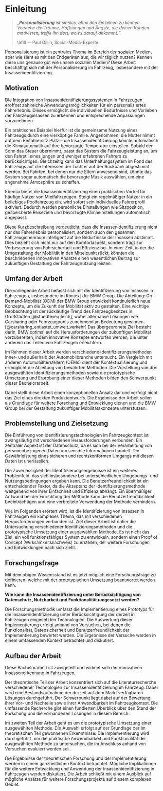 # Einleitung

> *„**Personalisierung** ist sinnlos, ohne den Einzelnen zu kennen. Verstehe die Träume, Hoffnungen und Ängste, die deinen Kunden motivieren, treffe ihn dort, wo es darauf ankommt.“*
> 
> \hfill -- Paul Gillin, Social-Media-Experte

Personalisierung ist ein zentrales Thema im Bereich der sozialen Medien, aber wie sieht es mit den Endgeräten aus, die wir täglich nutzen? Kennen diese uns genauso gut wie unsere sozialen Medien? Diese Arbeit beschäftigt sich mit der Personalisierung im Fahrzeug, insbesondere mit der Insassenidentifizierung.

## Motivation

Die Integration von Insassenidentifizierungssystemen in Fahrzeugen eröffnet zahlreiche Anwendungsmöglichkeiten für ein personalisiertes Fahrerlebnis. Dieses ermöglicht die individuellen Bedürfnisse und Vorlieben der Fahrzeuginsassen zu erkennen und entsprechende Anpassungen vorzunehmen. 

Ein praktisches Beispiel hierfür ist die gemeinsame Nutzung eines Fahrzeugs durch eine vierköpfige Familie. Angenommen, die Mutter nimmt auf dem Beifahrersitz Platz – die Insassenidentifizierung könnte automatisch die Klimaautomatik auf ihre bevorzugte Temperatur einstellen. Sobald der Sohn das Steuer übernimmt, passt das System die Fahrzeugleistung an, um den Fahrstil eines jungen und weniger erfahrenen Fahrers zu berücksichtigen. Gleichzeitig kann das Unterhaltungssystem im Fond des Fahrzeugs auf die Interessen der Tochter auf der Rückbank abgestimmt werden. Bei Fahrten, bei denen nur die Eltern anwesend sind, könnte das System sogar automatisch die bevorzugte Musik auswählen, um eine angenehme Atmosphäre zu schaffen.

Ebenso bietet die Insassenidentifizierung einen praktischen Vorteil für häufige Nutzer von Mietfahrzeugen. Steigt ein regelmäßiger Nutzer in ein beliebiges Poolfahrzeug ein, wird sofort sein individuelles Fahrerprofil aktiviert. Dadurch werden persönliche Einstellungen wie Sitzposition, gespeicherte Reiseziele und bevorzugte Klimaeinstellungen automatisch angepasst. 

Diese Kurzbeschreibung verdeutlicht, dass die Insassenidentifizierung nicht nur das Fahrerlebnis personalisiert, sondern auch den gesamten Fahrzeuginnenraum intelligent auf die Bedürfnisse der Insassen abstimmt. Dies bezieht sich nicht nur auf den Komfortaspekt, sondern trägt zur Verbesserung von Fahrsicherheit und Effizienz bei. In einer Zeit, in der die Umgestaltung der Mobilität in den Mittelpunkt rückt, könnten die beschriebenen innovativen Ansätze einen wesentlichen Beitrag zur zukünftigen Gestaltung der Fahrzeugnutzung leisten.

## Umfang der Arbeit

Die vorliegende Arbeit befasst sich mit der Identifizierung von Insassen in Fahrzeugen, insbesondere im Kontext der BMW Group. Die Abteilung: On-Demand-Mobilität (ODM) der BMW Group entwickelt kontinuierlich neue Konzepte, um die Zukunft der Mobilität aktiv zu gestalten. Eine wichtige Beobachtung ist der rückläufige Trend des Fahrzeugbesitzes in Großstädten [@staedtevergleich], wobei alternative Lösungen wie Carsharing oder Fahrzeugpools zunehmend an Bedeutung gewinnen. [@carsharing_entlastet_umwelt_verkehr] Das übergeordnete Ziel besteht darin, BMW optimal auf die Herausforderungen der zukünftigen Mobilität vorzubereiten, indem innovative Konzepte entworfen werden, die unter anderem das Teilen von Fahrzeugen erleichtern.

Im Rahmen dieser Arbeit werden verschiedene Identifizierungsmethoden inner- und außerhalb der Automobilbranche untersucht. Ein Vergleich mit anderen Automobilherstellern (OEMs) dient der Kontextualisierung und ermöglicht die Ableitung von bewährten Methoden. Die Vorstellung von drei ausgewählten Identifizierungsmethoden sowie die prototypische Umsetzung und Erprobung einer dieser Methoden bilden den Schwerpunkt dieser Bachelorarbeit.

Dabei stellt diese Arbeit einen konzeptionellen Ansatz dar und verfolgt nicht das Ziel eines direkten Produktentwurfs. Die Ergebnisse der Arbeit sollen als Grundlage für weitere Forschung und Entwicklung dienen und die BMW Group bei der Gestaltung zukünftiger Mobilitätskonzepte unterstützen.

## Problemstellung und Zielsetzung

Die Einführung von Identifizierungstechnologien im Fahrzeugkontext ist zwangsläufig mit verschiedenen Herausforderungen verbunden. Ein zentraler Aspekt ist der Datenschutz, da es sich bei der Verarbeitung von personenbezogenen Daten um sensible Informationen handelt. Die Gewährleistung eines sicheren und rechtskonformen Umgangs mit diesen Daten ist unerlässlich.

Die Zuverlässigkeit der Identifizierungsergebnisse ist ein weiteres Problemfeld, das sich insbesondere bei unterschiedlichen Umgebungs- und Nutzungsbedingungen ergeben kann. Die Benutzerfreundlichkeit ist ein entscheidender Faktor, da die Akzeptanz der Identifizierungsmethode weitgehend von ihrer Einfachheit und Effizienz abhängt. Ein übermäßiger Aufwand bei der Einrichtung der Methode kann die Benutzerfreundlichkeit beeinträchtigen und eine verbreitete Verwendung der Methode verhindern.

Wie im Folgenden erörtert wird, ist die Identifizierung von Insassen in Fahrzeugen ein komplexes Thema, das mit verschiedenen Herausforderungen verbunden ist. Ziel dieser Arbeit ist daher die Untersuchung verschiedener Identifizierungsmethoden und die prototypische Umsetzung einer ausgewählten Methode. Es ist nicht das Ziel, ein voll funktionsfähiges System zu entwickeln, sondern einen Proof of Concept (Wirksamkeitsnachweis) zu erstellen, der weitere Forschungen und Entwicklungen nach sich zieht.

## Forschungsfrage

Mit dem obigen Wissensstand ist es jetzt möglich eine Forschungsfrage zu definieren, welche mit der prototypischen Umsetzung beantwortet werden kann. 

**Wie kann die Insassenidentifizierung unter Berücksichtigung von Datenschutz, Nutzbarkeit und Funktionalität umgesetzt werden?**

Die Forschungsmethodik umfasst die Implementierung eines Prototyps für die Insassenidentifizierung unter Berücksichtigung der derzeit in Fahrzeugen eingesetzten Technologien. Die Auswertung dieser Implementierung erfolgt anhand von Versuchen, bei denen die Funktionalität, Datensicherheit und Benutzerfreundlichkeit der Implementierung bewertet werden. Die Ergebnisse der Versuche werden in einem umfassenden Kontext betrachtet und diskutiert.

## Aufbau der Arbeit

Diese Bachelorarbeit ist zweigeteilt und widmet sich der innovativen Insassenerkennung in Fahrzeugen. 

Der theoretische Teil der Arbeit konzentriert sich auf die Literaturrecherche verschiedener Technologien zur Insassenidentifizierung im Fahrzeug. Dabei wird eine Bestandsaufnahme der derzeit auf dem Markt verfügbaren Lösungen durchgeführt. Der Schwerpunkt liegt dabei auf der Bewertung ihrer Vor- und Nachteile sowie ihrer Anwendbarkeit im Fahrzeugkontext. Die umfassende Recherche gibt einen fundierten Überblick über den Stand der Forschung und die vorhandenen Lösungen in diesem Bereich.

Im zweiten Teil der Arbeit geht es um die prototypische Umsetzung einer ausgewählten Methode. Die Auswahl erfolgt auf der Grundlage der im theoretischen Teil gewonnenen Erkenntnisse. Die Implementierung wird durchgeführt, um die praktische Anwendbarkeit und Funktionalität der ausgewählten Methode zu untersuchen, die im Anschluss anhand von Versuchen evaluiert werden soll.

Die Ergebnisse der theoretischen Forschung und der Implementierung werden in einem ganzheitlichen Kontext betrachtet. Mögliche Implikationen für die weitere Entwicklung und Anwendung der Insassenidentifizierung in Fahrzeugen werden diskutiert. Die Arbeit schließt mit einem Ausblick auf mögliche Ansätze für weitere Forschungsprojekte auf diesem komplexen Gebiet.
